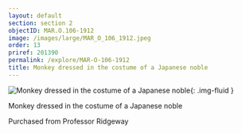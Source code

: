 ```yaml
---
layout: default
section: section 2
objectID: MAR.O.106-1912
image: /images/large/MAR_O_106_1912.jpeg
order: 13
priref: 201390
permalink: /explore/MAR-O-106-1912
title: Monkey dressed in the costume of a Japanese noble
---
```

![Monkey dressed in the costume of a Japanese noble]({{site.baseurl}}/images/large/MAR_O_106_1912.jpeg){: .img-fluid }  

Monkey dressed in the costume of a Japanese noble

Purchased from Professor Ridgeway

